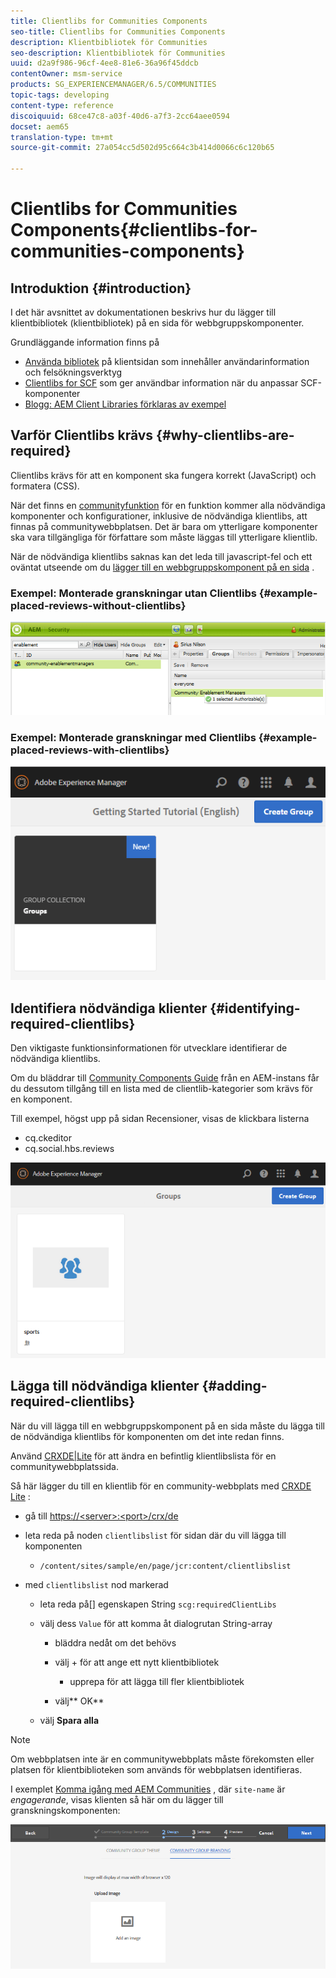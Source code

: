 ```yaml
---
title: Clientlibs for Communities Components
seo-title: Clientlibs for Communities Components
description: Klientbibliotek för Communities
seo-description: Klientbibliotek för Communities
uuid: d2a9f986-96cf-4ee8-81e6-36a96f45ddcb
contentOwner: msm-service
products: SG_EXPERIENCEMANAGER/6.5/COMMUNITIES
topic-tags: developing
content-type: reference
discoiquuid: 68ce47c8-a03f-40d6-a7f3-2cc64aee0594
docset: aem65
translation-type: tm+mt
source-git-commit: 27a054cc5d502d95c664c3b414d0066c6c120b65

---
```



# Clientlibs for Communities Components{#clientlibs-for-communities-components}

## Introduktion {#introduction}

I det här avsnittet av dokumentationen beskrivs hur du lägger till klientbibliotek (klientbibliotek) på en sida för webbgruppskomponenter.

Grundläggande information finns på

* [Använda bibliotek](/help/sites-developing/clientlibs.md) på klientsidan som innehåller användarinformation och felsökningsverktyg
* [Clientlibs for SCF](/help/communities/client-customize.md#clientlibs) som ger användbar information när du anpassar SCF-komponenter
* [Blogg: AEM Client Libraries förklaras av exempel](https://blogs.adobe.com/experiencedelivers/experience-management/clientlibs-explained-example/)

## Varför Clientlibs krävs {#why-clientlibs-are-required}

Clientlibs krävs för att en komponent ska fungera korrekt (JavaScript) och formatera (CSS).

När det finns en [communityfunktion](/help/communities/functions.md) för en funktion kommer alla nödvändiga komponenter och konfigurationer, inklusive de nödvändiga klientlibs, att finnas på communitywebbplatsen. Det är bara om ytterligare komponenter ska vara tillgängliga för författare som måste läggas till ytterligare klientlib.

När de nödvändiga klientlibs saknas kan det leda till javascript-fel och ett oväntat utseende om du [lägger till en webbgruppskomponent på en sida](/help/communities/author-communities.md) .

### Exempel: Monterade granskningar utan Clientlibs {#example-placed-reviews-without-clientlibs}

![chlimage_1-132](assets/chlimage_1-132.png)

### Exempel: Monterade granskningar med Clientlibs {#example-placed-reviews-with-clientlibs}

![chlimage_1-133](assets/chlimage_1-133.png)

## Identifiera nödvändiga klienter {#identifying-required-clientlibs}

Den viktigaste funktionsinformationen för utvecklare identifierar de nödvändiga klientlibs.

Om du bläddrar till [Community Components Guide](/help/communities/components-guide.md) från en AEM-instans får du dessutom tillgång till en lista med de clientlib-kategorier som krävs för en komponent.

Till exempel, högst upp på sidan [](https://localhost:4502/content/community-components/en/reviews.html) Recensioner, visas de klickbara listerna

* cq.ckeditor
* cq.social.hbs.reviews

![chlimage_1-134](assets/chlimage_1-134.png)

## Lägga till nödvändiga klienter {#adding-required-clientlibs}

När du vill lägga till en webbgruppskomponent på en sida måste du lägga till de nödvändiga klientlibs för komponenten om det inte redan finns.

Använd [CRXDE|Lite](#using-crxde-lite) för att ändra en befintlig klientlibslista för en communitywebbplatssida.

Så här lägger du till en klientlib för en community-webbplats med [CRXDE Lite](/help/sites-developing/developing-with-crxde-lite.md) :

* gå till [https://&lt;server>:&lt;port>/crx/de](https://localhost:4502/crx/de)
* leta reda på noden `clientlibslist` för sidan där du vill lägga till komponenten

   * `/content/sites/sample/en/page/jcr:content/clientlibslist`

* med `clientlibslist` nod markerad

   * leta reda på[] egenskapen String `scg:requiredClientLibs`
   * välj dess `Value` för att komma åt dialogrutan String-array

      * bläddra nedåt om det behövs
      * välj + för att ange ett nytt klientbibliotek

         * upprepa för att lägga till fler klientbibliotek
      * välj** OK**
   * välj **Spara alla**



>[!NOTE]
>
>Om webbplatsen inte är en communitywebbplats måste förekomsten eller platsen för klientbiblioteken som används för webbplatsen identifieras.

I exemplet [Komma igång med AEM Communities](/help/communities/getting-started.md) , där `site-name` är *engagerande*, visas klienten så här om du lägger till granskningskomponenten:

![chlimage_1-135](assets/chlimage_1-135.png)


